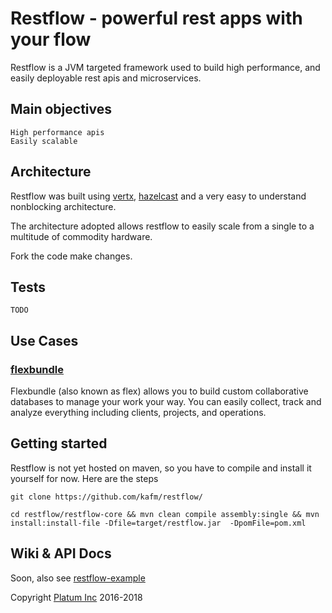 # Restflow - powerful rest apps with your flow

Restflow is a JVM targeted framework used to build high performance, 
and easily deployable rest apis and microservices.


## Main objectives
    
    High performance apis
    Easily scalable


## Architecture

Restflow was built using [vertx](https://vertx.io/), [hazelcast](https://hazelcast.com/) and a very easy to understand nonblocking architecture.

The architecture adopted allows restflow to easily scale from a single to a multitude of commodity hardware.

Fork the code make changes.


## Tests
    TODO


## Use Cases
### [flexbundle](https://flexbundle.com/)
Flexbundle (also known as flex) allows you to build custom collaborative databases to manage your work your way. 
You can easily collect, track and analyze everything 
including clients, projects, and operations.

<!-- ### Flexmarket (soon)
    Flexmarket is a platform that allows people to trade stocks, bonds, currencies using a confortable mobile app (android & ios)
    and a webapp that offers advanced technical analysis, notifications and gorgeous graphs. Soon
 -->

## Getting started
Restflow is not yet hosted on maven, so you have to compile and install it yourself for now.
Here are the steps
    
    git clone https://github.com/kafm/restflow/

    cd restflow/restflow-core && mvn clean compile assembly:single && mvn install:install-file -Dfile=target/restflow.jar  -DpomFile=pom.xml 


## Wiki & API Docs
Soon, also see [restflow-example](./restflow-example)

Copyright [Platum Inc](https://platum.io/) 2016-2018
